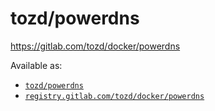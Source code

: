 # tozd/powerdns

<https://gitlab.com/tozd/docker/powerdns>

Available as:

* [`tozd/powerdns`](https://hub.docker.com/r/tozd/powerdns)
* [`registry.gitlab.com/tozd/docker/powerdns`](https://gitlab.com/tozd/docker/powerdns/container_registry)
